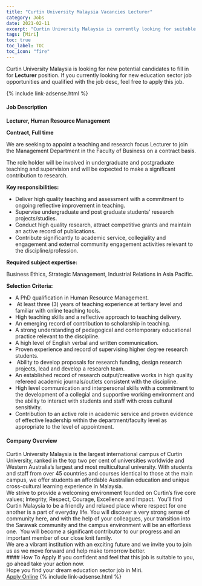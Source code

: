 ```yaml
---
title: "Curtin University Malaysia Vacancies Lecturer" 
category: Jobs 
date: 2021-02-11 
excerpt: "Curtin University Malaysia is currently looking for suitable person to fill in the Lecturer which positioned at Miri" 
tags: [Miri] 
toc: true 
toc_label: TOC 
toc_icon: "fire" 
--- 
```


<p>Curtin University Malaysia is looking for new potential candidates to fill in for <b>Lecturer</b> position. If you currently looking for new education sector job opportunities and qualified with the job desc, feel free to apply this job.
</p>{% include link-adsense.html %} 
 <div><div><h4>Job Description</h4></div><div><div><span><div><p><strong>Lecturer, Human Resource Management</strong></p><p><strong>Contract, Full time</strong></p><p>We are seeking to appoint a teaching and research focus Lecturer to join the Management Department in the Faculty of Business on a contract basis.</p><p>The role holder will be involved in undergraduate and postgraduate teaching and supervision and will be expected to make a significant contribution to research.</p><p><strong>Key responsibilities:</strong></p><ul><li>Deliver high quality teaching and assessment with a commitment to ongoing reflective improvement in teaching.</li><li>Supervise undergraduate and post graduate students&#8217; research projects/studies.</li><li>Conduct high quality research, attract competitive grants and maintain an active record of publications.</li><li>Contribute significantly to academic service, collegiality and engagement and external community engagement activities relevant to the discipline/profession.</li></ul><p><strong>Required subject expertise:</strong></p><p>Business Ethics, Strategic Management, Industrial Relations in Asia Pacific.</p><p><strong>Selection Criteria:</strong></p><ul><li>A PhD qualification in Human Resource Management.</li><li>&#160;At least three (3) years of teaching experience at tertiary level and familiar with online teaching tools.</li><li>High teaching skills and a reflective approach to teaching delivery.</li><li>An emerging record of contribution to scholarship in teaching.</li><li>A strong understanding of pedagogical and contemporary educational practice relevant to the discipline.</li><li>A high level of English verbal and written communication.</li><li>Proven experience and record of supervising higher degree research students.</li><li>&#160;Ability to develop proposals for research funding, design research projects, lead and develop a research team.</li><li>An established record of research output/creative works in high quality refereed academic journals/outlets consistent with the discipline.</li><li>High level communication and interpersonal skills with a commitment to the development of a collegial and supportive working environment and the ability to interact with students and staff with cross cultural sensitivity.</li><li>Contribution to an active role in academic service and proven evidence of effective leadership within the department/faculty level as appropriate to the level of appointment.</li></ul></div></span></div></div></div> 
<div><div><h4>Company Overview</h4></div><div><div><span><div><div>
<div>Curtin University Malaysia is the largest international campus of Curtin University, ranked in the top two per cent of universities worldwide and Western Australia&#8217;s largest and most multicultural university. With students and staff from over 45 countries and courses identical to those at the main campus, we offer students an affordable Australian education and unique cross-cultural learning experience in Malaysia.</div>
<div>We strive to provide a welcoming environment founded on Curtin&#8217;s five core values; Integrity, Respect, Courage, Excellence and Impact.&#160; You&#8217;ll find Curtin Malaysia to be a friendly and relaxed place where respect for one another is a part of everyday life. You will discover a very strong sense of community here, and with the help of your colleagues, your transition into the Sarawak community and the campus environment will be an effortless one.&#160; You will become a significant contributor to our progress and an important member of our close knit family.</div>
<div>We are a vibrant institution with an exciting future and we invite you to join us as we move forward and help make tomorrow better.</div>
</div></div></span></div></div></div> 
#### How To Apply 
If you confident and feel that this job is suitable to you, go ahead take your action now. <br/> 
Hope you find your dream education sector job in Miri. <br/> 
<a href="https://www.jobstreet.com.my/en/job/lecturer-4481021?jobId=jobstreet-my-job-4481021" class="btn btn--info" target="_blank" rel="nofollow noopenner">Apply Online</a> 
{% include link-adsense.html %} 